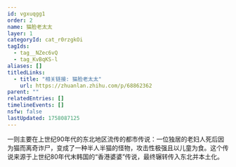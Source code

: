 ```yaml
---
id: vgxuqgg1
order: 2
name: 猫脸老太太
layer: 1
categoryId: cat_r0rzgkOi
tagIds:
  - tag__NZec6vQ
  - tag_KvBqKS-l
aliases: []
titledLinks:
  - title: "相关链接: 猫脸老太太"
    url: https://zhuanlan.zhihu.com/p/68862362
parent: ""
relatedEntries: []
timelineEvents: []
nsfw: false
lastUpdated: 1758087125
---
```


一则主要在上世纪90年代的东北地区流传的都市传说：一位独居的老妇人死后因为猫而离奇诈尸，变成了一种半人半猫的怪物，攻击性极强且以儿童为食。这个传说来源于上世纪80年代末韩国的“香港婆婆”传说，最终辗转传入东北并本土化。